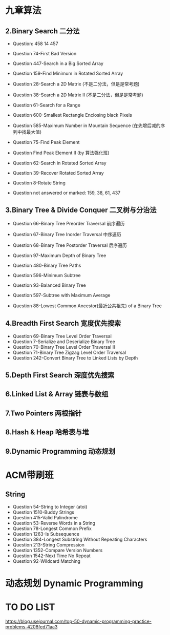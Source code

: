 # 九章算法

## 2.Binary Search 二分法

* Question: 458 14 457
* Question 74-First Bad Version
* Question 447-Search in a Big Sorted Array
* Question 159-Find Minimum in Rotated Sorted Array
* Question 28-Search a 2D Matrix      (不是二分法，但是是常考题)  
* Question 38-Search a 2D Matrix II   (不是二分法，但是是常考题)
* Question 61-Search for a Range
* Question 600-Smallest Rectangle Enclosing black Pixels


* Question 585-Maximum Number in Mountain Sequence (在先增后减的序列中找最大值)
* Question 75-Find Peak Element

* Question Find Peak Element II (by 算法强化班)    

* Question 62-Search in Rotated Sorted Array
* Question 39-Recover Rotated Sorted Array
* Question 8-Rotate String

* Question not answered or marked: 159, 38, 61, 437


## 3.Binary Tree & Divide Conquer 二叉树与分治法

* Question 66-Binary Tree Preorder Traversal 前序遍历
* Question 67-Binary Tree Inorder Traversal 中序遍历
* Question 68-Binary Tree Postorder Traversal 后序遍历
* Question 97-Maximum Depth of Binary Tree

* Question 480-Binary Tree Paths
* Question 596-Minimum Subtree 
* Question 93-Balanced Binary Tree
* Question 597-Subtree with Maximum Average
* Question 88-Lowest Common Ancestor(最近公共祖先) of a Binary Tree

## 4.Breadth First Search 宽度优先搜索 
* Question 69-Binary Tree Level Order Traversal
* Question 7-Serialize and Deserialize Binary Tree
* Question 70-Binary Tree Level Order Traversal II
* Question 71-Binary Tree Zigzag Level Order Traversal
* Question 242-Convert Binary Tree to Linked Lists by Depth

## 5.Depth First Search 深度优先搜索

## 6.Linked List & Array 链表与数组

## 7.Two Pointers 两根指针

## 8.Hash & Heap 哈希表与堆

## 9.Dynamic Programming 动态规划


# ACM带刷班

## String
* Question 54-String to Integer (atoi)
* Question 1510-Buddy Strings
* Question 415-Valid Palindrome
* Question 53-Reverse Words in a String
* Question 78-Longest Common Prefix
* Question 1263-Is Subsequence
* Question 384-Longest Substring Without Repeating Characters
* Question 213-String Compression
* Question 1352-Compare Version Numbers
* Question 1542-Next Time No Repeat
* Question 92-Wildcard Matching

# 动态规划 Dynamic Programming	



# TO DO LIST

https://blog.usejournal.com/top-50-dynamic-programming-practice-problems-4208fed71aa3
